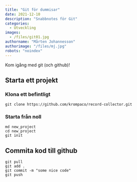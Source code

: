 ```yaml
---
title: "Git för dummisar"
date: 2021-12-10
description: "Snabbnotes för Git"
categories:
  - Utveckling
images:
  - /files/git01.jpg
authorname: "Mårten Johannesson"
authorimage: "/files/mj.jpg"
robots: "noindex"
---
```


Kom igång med git (och github)!
<!--more-->
## Starta ett projekt

### Klona ett befintligt

```PS
git clone https://github.com/krompaco/record-collector.git
```

### Starta från noll

```PS
md new_project
cd new_project
git init
```

## Commita kod till github

```PS
git pull
git add .
git commit -m "some nice code"
git push
```
